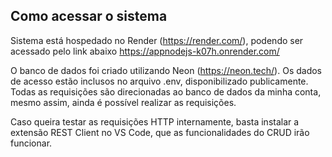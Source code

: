 ## Como acessar o sistema
Sistema está hospedado no Render (https://render.com/), podendo ser acessado pelo link abaixo
https://appnodejs-k07h.onrender.com/

O banco de dados foi criado utilizando Neon (https://neon.tech/). Os dados de acesso estão inclusos no arquivo .env, disponibilizado publicamente.
Todas as requisições são direcionadas ao banco de dados da minha conta, mesmo assim, ainda é possível realizar as requisições.

Caso queira testar as requisições HTTP internamente, basta instalar a extensão REST Client no VS Code, que as funcionalidades do CRUD irão funcionar.
